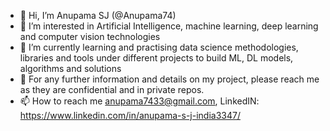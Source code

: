 - 👋 Hi, I’m Anupama SJ (@Anupama74)
- 👀 I’m interested in Artificial Intelligence, machine learning, deep learning and computer vision technologies
- 🌱 I’m currently learning and practising data science methodologies, libraries and tools under different projects to build ML, DL models, algorithms and  solutions  
- 💞️ For any further information and details on my project, please reach me as they are confidential and in private repos.
- 📫 How to reach me anupama7433@gmail.com, LinkedIN: https://www.linkedin.com/in/anupama-s-j-india3347/

<!---
Anupama74/Anupama74 is a ✨ special ✨ repository because its `README.md` (this file) appears on your GitHub profile.
You can click the Preview link to take a look at your changes.
--->
